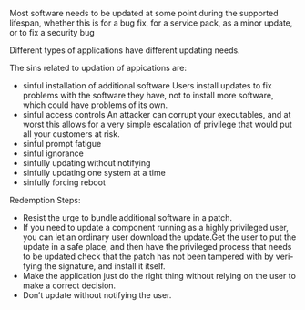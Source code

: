 Most software needs to be updated at some point during the supported lifespan,
whether this is for a bug fix, for a service pack, as a minor update, or to fix a security bug

Different types of applications have different updating needs. 

The sins related to updation of appications are:
- sinful installation of additional software
   Users install updates to fix problems with the software they have, not to install more software, which could have problems of its own. 
- sinful access controls
   An attacker can corrupt your executables, and at worst this allows for a very simple escalation of privilege that would
put all your customers at risk.
- sinful prompt fatigue
- sinful ignorance
- sinfully updating without notifying
- sinfully updating one system at a time
- sinfully forcing reboot

Redemption Steps:
- Resist the urge to bundle additional software in a patch.
- If you need to update a component running as a highly privileged user, you can let an
ordinary user download the update.Get the user to put the update in a safe place, and then have the privileged
process that needs to be updated check that the patch has not been tampered with by veri-
fying the signature, and install it itself.
- Make the application just do the right thing without relying on the user to make a correct
decision.
- Don’t update without notifying the user.

